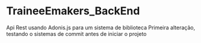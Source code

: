 # TraineeEmakers_BackEnd
Api Rest usando Adonis.js para um sistema de biblioteca 
Primeira alteração, testando o sistemas de commit antes de iniciar o projeto
